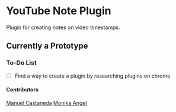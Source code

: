 # YouTube Note Plugin
Plugin for creating notes on video timestamps.

## Currently a Prototype
### To-Do List
-[ ] Find a way to create a plugin by researching plugins on chrome

#### Contributors
[Manuel Castaneda](https://github.com/Lucidreline)
[Monika Angel](https://github.com/Manikia)
